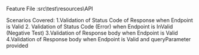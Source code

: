 

Feature File :src\test\resources\API


Scenarios Covered:
1.Validation of Status Code of Response when Endpoint is Valid
2. Validation of Status Code (Error) when Endpoint is InValid  (Negative Test)
3.Validation of Response body when Endpoint is Valid
4.Validation of Response body when Endpoint is Valid and queryParameter provided

